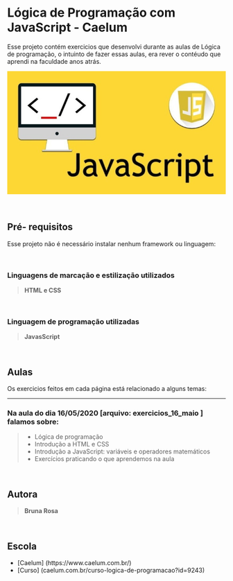 <h1>Lógica de Programação com JavaScript - Caelum</h1>

Esse projeto contém exercicios que desenvolvi durante as aulas de Lógica de programação, o intuinto de fazer essas aulas, era rever o contéudo que aprendi na faculdade anos atrás.


<center><img src= "img/javascript.jpg"></center>


<br><h2>Pré- requisitos</h2>

Esse projeto não é necessário instalar nenhum framework ou linguagem:


<br><h3>Linguagens de marcação e estilização utilizados</h3>
<blockquote><b>HTML e CSS</b></blockquote>


<br><h3>Linguagem de programação utilizadas</h3>
<blockquote><b>JavasScript</b></blockquote>

<br><h2>Aulas</h2>

Os exercicios feitos em cada página está relacionado a alguns temas:

<hr><h3>Na aula do dia 16/05/2020 [arquivo: exercicios_16_maio ] falamos sobre:</h3>
<blockquote>
    <ul> 
    <li>Lógica de programação</li>
    <li>Introdução a HTML e CSS</li>
    <li>Introdução a JavaScript: variáveis  e operadores matemáticos</li>
    <li>Exercícios praticando o que aprendemos na aula</li>
<ul>
</blockquote>

<br><h2>Autora</h2>
<blockquote><b>Bruna Rosa</b></blockquote>

<br><h2>Escola</h2>

<ul> 
    <li>[Caelum] (https://www.caelum.com.br/)</li>
    <li>[Curso] (caelum.com.br/curso-logica-de-programacao?id=9243)</li>
<ul>
